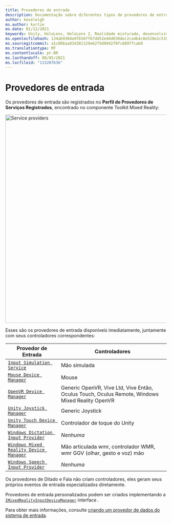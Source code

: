 ```yaml
---
title: Provedores de entrada
description: Documentação sobre diferentes tipos de provedores de entrada no MRTK
author: keveleigh
ms.author: kurtie
ms.date: 01/12/2021
keywords: Unity, HoloLens, HoloLens 2, Realidade misturada, desenvolvimento, MRTK,
ms.openlocfilehash: 134ab9304a9fb56ff67dd52e46d030dec2ca4b4c8e528e2c51046fc60c1918f7
ms.sourcegitcommit: a1c086aa83d381129e62f9d8942f0fc889ffcab0
ms.translationtype: MT
ms.contentlocale: pt-BR
ms.lasthandoff: 08/05/2021
ms.locfileid: "115207636"
---
```

# <a name="input-providers"></a>Provedores de entrada

Os provedores de entrada são registrados no **Perfil de Provedores de Serviços Registrados**, encontrado no componente Toolkit Mixed Reality:

<img src="../images/input/RegisteredServiceProviders.PNG" width="650px" style="display:block;" alt="Service providers">

Esses são os provedores de entrada disponíveis imediatamente, juntamente com seus controladores correspondentes:

| Provedor de Entrada | Controladores |
| --- | --- |
| [`Input Simulation Service`](xref:Microsoft.MixedReality.Toolkit.Input.InputSimulationService) | Mão simulada |
| [`Mouse Device Manager`](xref:Microsoft.MixedReality.Toolkit.Input.UnityInput.MouseDeviceManager) | Mouse  |
| [`OpenVR Device Manager`](xref:Microsoft.MixedReality.Toolkit.OpenVR.Input.OpenVRDeviceManager) | Generic OpenVR, Vive Ltd, Vive Então, Oculus Touch, Oculus Remote, Windows Mixed Reality OpenVR  |
| [`Unity Joystick Manager`](xref:Microsoft.MixedReality.Toolkit.Input.UnityInput.UnityJoystickManager) | Generic Joystick  |
| [`Unity Touch Device Manager`](xref:Microsoft.MixedReality.Toolkit.Input.UnityInput.UnityTouchDeviceManager) | Controlador de toque do Unity  |
| [`Windows Dictation Input Provider`](xref:Microsoft.MixedReality.Toolkit.Windows.Input.WindowsDictationInputProvider) | *Nenhuma*  |
| [`Windows Mixed Reality Device Manager`](xref:Microsoft.MixedReality.Toolkit.WindowsMixedReality.Input.WindowsMixedRealityDeviceManager) | Mão articulada wmr, controlador WMR, wmr GGV (olhar, gesto e voz) mão |
| [`Windows Speech Input Provider`](xref:Microsoft.MixedReality.Toolkit.Windows.Input.WindowsSpeechInputProvider) | *Nenhuma* |

Os provedores de Ditado e Fala não criam controladores, eles geram seus próprios eventos de entrada especializados diretamente.

Provedores de entrada personalizados podem ser criados implementando a [`IMixedRealityInputDeviceManager`](xref:Microsoft.MixedReality.Toolkit.Input.IMixedRealityInputDeviceManager) interface .

Para obter mais informações, consulte [criando um provedor de dados do sistema de entrada](create-data-provider.md).
